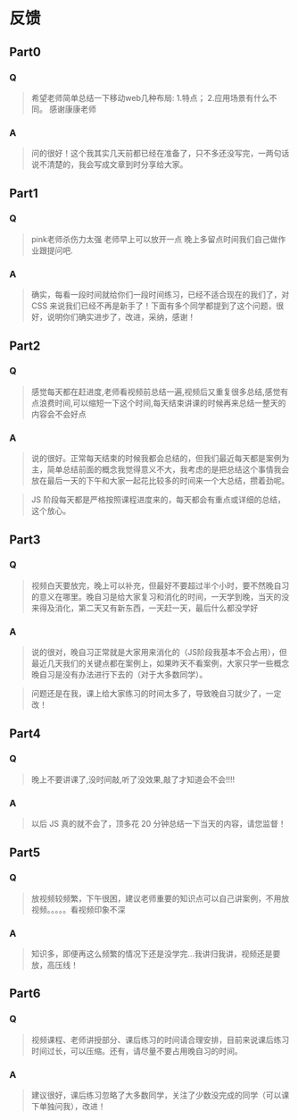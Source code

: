 # 反馈

## Part0

### Q

> 希望老师简单总结一下移动web几种布局: 1.特点； 2.应用场景有什么不同。 感谢康康老师

### A

> 问的很好！这个我其实几天前都已经在准备了，只不多还没写完，一两句话说不清楚的，我会写成文章到时分享给大家。

## Part1

### Q

> pink老师杀伤力太强 老师早上可以放开一点 晚上多留点时间我们自己做作业跟提问吧.

### A

> 确实，每看一段时间就给你们一段时间练习，已经不适合现在的我们了，对 CSS 来说我们已经不再是新手了！下面有多个同学都提到了这个问题，很好，说明你们确实进步了，改进，采纳，感谢！

## Part2

### Q

> 感觉每天都在赶进度,老师看视频前总结一遍,视频后又重复很多总结,感觉有点浪费时间,可以缩短一下这个时间,每天结束讲课的时候再来总结一整天的内容会不会好点

### A

> 说的很好。正常每天结束的时候我都会总结的，但我们最近每天都是案例为主，简单总结前面的概念我觉得意义不大，我考虑的是把总结这个事情我会放在最后一天的下午和大家一起花比较多的时间来一个大总结，攒着劲呢。

> JS 阶段每天都是严格按照课程进度来的，每天都会有重点或详细的总结，这个放心。

## Part3

### Q

> 视频白天要放完，晚上可以补充，但最好不要超过半个小时，要不然晚自习的意义在哪里。晚自习是给大家复习和消化的时间，一天学到晚，当天的没来得及消化，第二天又有新东西，一天赶一天，最后什么都没学好

### A

> 说的很对，晚自习正常就是大家用来消化的（JS阶段我基本不会占用），但最近几天我们的关键点都在案例上，如果昨天不看案例，大家只学一些概念晚自习是没有办法进行下去的（对于大多数同学）。

> 问题还是在我，课上给大家练习的时间太多了，导致晚自习就少了，一定改！

## Part4

### Q

> 晚上不要讲课了,没时间敲,听了没效果,敲了才知道会不会!!!!

### A

> 以后 JS 真的就不会了，顶多花 20 分钟总结一下当天的内容，请您监督！

## Part5

### Q

> 放视频较频繁，下午很困，建议老师重要的知识点可以自己讲案例，不用放视频。。。。。看视频印象不深

### A

> 知识多，即便再这么频繁的情况下还是没学完...我讲归我讲，视频还是要放，高压线！

## Part6

### Q

> 视频课程、老师讲授部分、课后练习的时间请合理安排，目前来说课后练习时间过长，可以压缩。还有，请尽量不要占用晚自习的时间。

### A

> 建议很好，课后练习忽略了大多数同学，关注了少数没完成的同学（可以课下单独问我），改进！